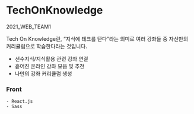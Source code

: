# TechOnKnowledge
2021_WEB_TEAM1

Tech On Knowledge란, “지식에 테크를 탄다”라는 의미로 여러 강좌들 중 자신만의 커리큘럼으로 학습한다라는 것입니다. 

- 선수지식/지식활용 관련 강좌 연결
- 흩어진 온라인 강좌 모음 및 추천
- 나만의 강좌 커리큘럼 생성

### Front
	- React.js
	- Sass 

